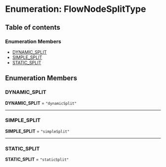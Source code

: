 # Enumeration: FlowNodeSplitType

## Table of contents

### Enumeration Members

* [DYNAMIC\_SPLIT](/en/auto-docs/document/enums/FlowNodeSplitType.md#dynamic_split)
* [SIMPLE\_SPLIT](/en/auto-docs/document/enums/FlowNodeSplitType.md#simple_split)
* [STATIC\_SPLIT](/en/auto-docs/document/enums/FlowNodeSplitType.md#static_split)

## Enumeration Members

### DYNAMIC\_SPLIT

**DYNAMIC\_SPLIT** = `"dynamicSplit"`

***

### SIMPLE\_SPLIT

**SIMPLE\_SPLIT** = `"simpleSplit"`

***

### STATIC\_SPLIT

**STATIC\_SPLIT** = `"staticSplit"`

